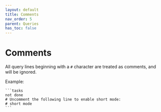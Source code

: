 ```yaml
---
layout: default
title: Comments
nav_order: 5
parent: Queries
has_toc: false
---
```


# Comments

All query lines beginning with a `#` character are treated as
comments, and will be ignored.

Example:

    ```tasks
    not done
    # Uncomment the following line to enable short mode:
    # short mode
    ```
